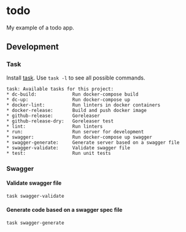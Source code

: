 # todo

My example of a todo app.

## Development

### Task

Install [task](https://taskfile.dev). Use `task -l` to see all possible commands.

```text
task: Available tasks for this project:
* dc-build:             Run docker-compose build
* dc-up:                Run docker-compose up
* docker-lint:          Run linters in docker containers
* docker-release:       Build and push docker image
* github-release:       Goreleaser
* github-release-dry:   Goreleaser test
* lint:                 Run linters
* run:                  Run server for development
* swagger:              Run docker-compose up swagger
* swagger-generate:     Generate server based on a swagger file
* swagger-validate:     Validate swagger file
* test:                 Run unit tests
```

### Swagger

#### Validate swagger file

```sh
task swagger-validate
```

#### Generate code based on a swagger spec file

```sh
task swagger-generate
```
